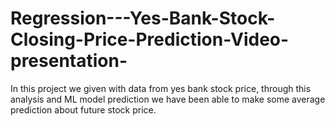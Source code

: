 # Regression---Yes-Bank-Stock-Closing-Price-Prediction-Video-presentation-
In this project we given with data from yes bank stock price, through this analysis and ML model prediction we have been able to make some average prediction about future stock price.
